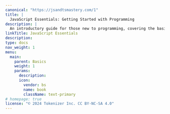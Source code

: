 ```yaml
---
canonical: "https://jsandtsmastery.com/1"
title: |
  JavaScript Essentials: Getting Started with Programming
description: |
  An introductory guide for those new to programming, covering the basics of JavaScript syntax, variables, data types, and control structures. Perfect for absolute beginners looking to write their first lines of code.
linkTitle: JavaScript Essentials
description: 
type: docs
nav_weight: 1
menu:
  main:
    parent: Basics
    weight: 1
    params:
      description: 
      icon:
        vendor: bs
        name: book
        className: text-primary
# homepage: true
license: "© 2024 Tokenizer Inc. CC BY-NC-SA 4.0"
---
```


